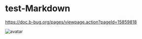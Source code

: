 # test-Markdown

https://doc.b-bug.org/pages/viewpage.action?pageId=15859818

![avatar](D:\a3204/image2019-3-29_10-27-23.png)
